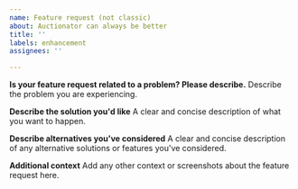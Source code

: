 ```yaml
---
name: Feature request (not classic)
about: Auctionator can always be better
title: ''
labels: enhancement
assignees: ''

---
```


**Is your feature request related to a problem? Please describe.**
Describe the problem you are experiencing.

**Describe the solution you'd like**
A clear and concise description of what you want to happen.

**Describe alternatives you've considered**
A clear and concise description of any alternative solutions or features you've considered.

**Additional context**
Add any other context or screenshots about the feature request here.
